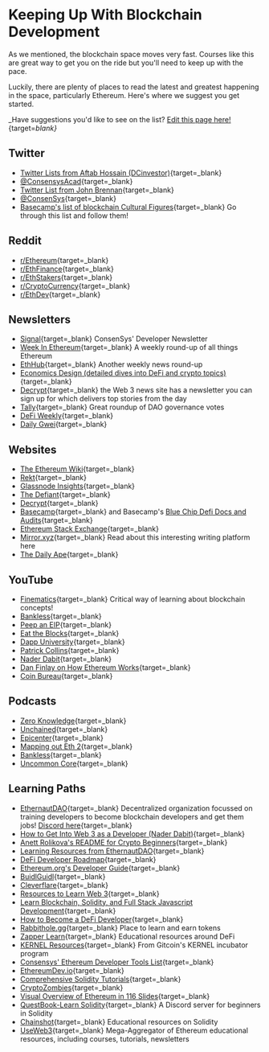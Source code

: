 # Keeping Up With Blockchain Development

As we mentioned, the blockchain space moves very fast. Courses like this are great way to get you on the ride but you'll need to keep up with the pace.

Luckily, there are plenty of places to read the latest and greatest happening in the space, particularly Ethereum. Here's where we suggest you get started.

_Have suggestions you'd like to see on the list? [Edit this page here!](https://github.com/ConsenSys-Academy/Blockchain-Developer-Bootcamp/edit/staging/docs/S00-intro/L6-keeping-up/index.md){target=_blank}_

## Twitter

*   [Twitter Lists from Aftab Hossain (DCinvestor)](https://twitter.com/iamDCinvestor/lists){target=_blank}
*   [@ConsensysAcad](https://twitter.com/consensysacad){target=_blank}
*   [Twitter List from John Brennan](https://twitter.com/i/lists/1240026040619106306?s=20){target=_blank}
*   [@ConsenSys](https://twitter.com/consensys){target=_blank}
*   [Basecamp's list of blockchain Cultural Figures](https://www.notion.so/2438c01d787b4dfd8ba3352011f194ff?v=0e065bfd666b4bc4a27216301faf1de1&p=eb0a863295a24191a6eb78a026347381){target=_blank} Go through this list and follow them!

## Reddit

*   [r/Ethereum](https://www.reddit.com/r/ethereum){target=_blank}
*   [r/EthFinance](https://www.reddit.com/r/ethfinance){target=_blank}
*   [r/EthStakers](https://www.reddit.com/r/ethstakers){target=_blank}
*   [r/CryptoCurrency](https://www.reddit.com/r/CryptoCurrency/){target=_blank}
*   [r/EthDev](https://www.reddit.com/r/ethdev/){target=_blank}

## Newsletters

*   [Signal](https://share.hsforms.com/1HiFwsb55S5GUf-EOe0KP8Q2urwb?email=){target=_blank} ConsenSys' Developer Newsletter
*   [Week In Ethereum](https://weekinethereumnews.com/){target=_blank} A weekly round-up of all things Ethereum
*   [EthHub](https://ethhub.io/){target=_blank} Another weekly news round-up
*   [Economics Design (detailed dives into DeFi and crypto topics)](https://economicsdesign.substack.com/){target=_blank}
*   [Decrypt](https://decrypt.co/){target=_blank} the Web 3 news site has a newsletter you can sign up for which delivers top stories from the day
*   [Tally](https://newsletter.withtally.com/?no_cover=true){target=_blank} Great roundup of DAO governance votes
*   [DeFi Weekly](https://defiweekly.substack.com/){target=_blank}
*   [Daily Gwei](https://thedailygwei.substack.com/){target=_blank}

## Websites
- [The Ethereum Wiki](https://eth.wiki/){target=_blank}
- [Rekt](https://rekt.news/){target=_blank}
- [Glassnode Insights](https://insights.glassnode.com/){target=_blank}
- [The Defiant](https://thedefiant.io/){target=_blank}
- [Decrypt](https://decrypt.co){target=_blank}
- [Basecamp](https://www.notion.so/qtativ/Basecamp-55bd8855ed804a449985a0cec6540ae1){target=_blank} and Basecamp's [Blue Chip Defi Docs and Audits](https://www.notion.so/2438c01d787b4dfd8ba3352011f194ff?v=0e065bfd666b4bc4a27216301faf1de1&p=f0a08659cf81453996f3f1250d3cab53){target=_blank}
- [Ethereum Stack Exchange](https://ethereum.stackexchange.com/){target=_blank}
- [Mirror.xyz](https://consensys.net/blog/metamask/mirror-xyz-review-how-to-use-metamask-to-compete-in-the-write-race/){target=_blank} Read about this interesting writing platform here
- [The Daily Ape](http://thedailyape.com){target=_blank}


## YouTube
- [Finematics](https://finematics.com/){target=_blank} Critical way of learning about blockchain concepts!
- [Bankless](https://www.youtube.com/c/Bankless/videos){target=_blank}
- [Peep an EIP](https://www.youtube.com/watch?v=sc1x_du6UXk&list=PL4cwHXAawZxqu0PKKyMzG_3BJV_xZTi1F){target=_blank}
- [Eat the Blocks](https://www.youtube.com/channel/UCZM8XQjNOyG2ElPpEUtNasA){target=_blank}
- [Dapp University](https://www.youtube.com/channel/UCY0xL8V6NzzFcwzHCgB8orQ){target=_blank}
- [Patrick Collins](https://www.youtube.com/channel/UCn-3f8tw_E1jZvhuHatROwA){target=_blank}
- [Nader Dabit](https://www.youtube.com/user/boyindasouth){target=_blank}
- [Dan Finlay on How Ethereum Works](https://www.youtube.com/watch?v=-SMliFtoPn8&list=PLvf2RZCNC-UD2RLRs8jnIkhG8iXiKIH9w){target=_blank}
- [Coin Bureau](https://www.youtube.com/channel/UCqK_GSMbpiV8spgD3ZGloSw){target=_blank}

## Podcasts
- [Zero Knowledge](https://www.zeroknowledge.fm/){target=_blank}
- [Unchained](https://unchainedpodcast.com/){target=_blank}
- [Epicenter](https://epicenter.tv){target=_blank}
- [Mapping out Eth 2](https://www.coindesk.com/podcasts/mapping-out-eth-2-0/){target=_blank}
- [Bankless](https://open.spotify.com/show/41TNnXSv5ExcQSzEGLlGhy?si=5FwQQFY1QHyUlaLoN2k-lg){target=_blank}
- [Uncommon Core](https://uncommoncore.co/podcast/){target=_blank}

## Learning Paths
- [EthernautDAO](https://forum.ethernautdao.io/){target=_blank} Decentralized organization focussed on training developers to become blockchain developers and get them jobs! [Discord here](https://discord.gg/RQ5WYDxUF3){target=_blank}
- [How to Get Into Web 3 as a Developer (Nader Dabit)](https://dev.to/dabit3/how-to-get-into-ethereum-crypto-web3-as-a-developer-9l6){target=_blank}
- [Anett Rolikova's README for Crypto Beginners](https://github.com/anettrolikova/Crypto/blob/master/README.md){target=_blank}
- [Learning Resources from EthernautDAO](https://github.com/ethernautdao/resources){target=_blank}
- [DeFi Developer Roadmap](https://github.com/OffcierCia/DeFi-Developer-Road-Map){target=_blank}
- [Ethereum.org's Developer Guide](https://ethereum.org/en/developers/){target=_blank}
- [BuidlGuidl](https://buidlguidl.com/){target=_blank}
- [Cleverflare](https://cleverflare.com/#/){target=_blank}
- [Resources to Learn Web 3](https://twitter.com/wslyvh/status/1405493777347739654){target=_blank}
- [Learn Blockchain, Solidity, and Full Stack Javascript Development](https://www.freecodecamp.org/news/learn-blockchain-solidity-full-stack-javascript-development/){target=_blank}
- [How to Become a DeFi Developer](https://defiweekly.substack.com/p/how-to-become-a-defi-developer){target=_blank}
- [Rabbithole.gg](https://rabbithole.gg){target=_blank} Place to learn and earn tokens
- [Zapper Learn](https://learn.zapper.fi/){target=_blank} Educational resources around DeFi
- [KERNEL Resources](https://kernel.community/en/resources/){target=_blank} From Gitcoin's KERNEL incubator program
- [Consensys' Ethereum Developer Tools List](https://github.com/ConsenSys/ethereum-developer-tools-list){target=_blank}
- [EthereumDev.io](https://ethereumdev.io/){target=_blank}
- [Comprehensive Solidity Tutorials](https://github.com/willitscale/learning-solidity){target=_blank}
- [CryptoZombies](https://cryptozombies.io/){target=_blank}
- [Visual Overview of Ethereum in 116 Slides](https://takenobu-hs.github.io/downloads/ethereum_evm_illustrated.pdf){target=_blank}
- [QuestBook-Learn Solidity](https://discord.gg/EwvRjGAS){target=_blank} A Discord server for beginners in Solidity
- [Chainshot](https://www.chainshot.com/){target=_blank} Educational resources on Solidity
- [UseWeb3](https://www.useweb3.xyz/){target=_blank} Mega-Aggregator of Ethereum educational resources, including courses, tutorials, newsletters

